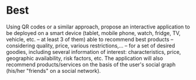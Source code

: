 # Best
Using QR codes or a similar approach, propose an interactive application to be deployed on a smart device (tablet, mobile phone, watch, fridge, TV, vehicle, etc. – at least 3 of them) able to recommend best products – considering quality, price, various restrictions,... – for a set of desired goodies, including several information of interest: characteristics, price, geographic availability, risk factors, etc. The application will also recommend products/services on the basis of the user's social graph (his/her "friends" on a social network).
